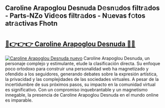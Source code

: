 ## Caroline Arapoglou Desnuda D𝚎sn𝚞dos filtr𝚊dos - Parts-NZo Vid𝚎os filtr𝚊dos - N𝚞evas f𝚘tos atr𝚊ctivas Fhotn

# <h2><a href="http://mb11dbh.tromn.icu/?c=Caroline+Arapoglou+Desnuda">🔗👉👉👉 Caroline Arapoglou Desnuda 🔗🔗</a></h2>

[![Caroline Arapoglou Desnuda nuevo](https://i.imgur.com/pEAQMta.gif)](http://mb11dbh.tromn.icu/?c=Caroline+Arapoglou+Desnuda)
Caroline Arapoglou Desnuda, un personaje complejo y estimulante, elude la clasificación directa. Su enfoque poco ortodoxo para construir una personalidad web ha magnetizado y ofendido a los seguidores, generando debates sobre la expresión artística, la privacidad y las complejidades de las sociedades virtuales. A pesar de la incertidumbre de sus próximos pasos, su impacto en la comunidad virtual es significativo. Con un compromiso inquebrantable y un magnetismo innegable, la presencia de Caroline Arapoglou Desnuda en el mundo online es imparable.
